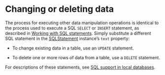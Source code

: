# Changing or deleting data

<div>

The process for executing other data manipulation operations is identical to the
process used to execute a SQL `SELECT` or `INSERT` statement, as described in
[Working with SQL statements](WS5b3ccc516d4fbf351e63e3d118666ade46-7d2c.html).
Simply substitute a different SQL statement in the
[SQLStatement](http://help.adobe.com/en_US/Flash/CS5/AS3LR/flash/data/SQLStatement.html)
instance’s `text` property:

- To change existing data in a table, use an `UPDATE` statement.

- To delete one or more rows of data from a table, use a `DELETE` statement.

For descriptions of these statements, see
[SQL support in local databases](WS112915e91f2778507c29b8cc1256b9c36a3-8000.html).

</div>

<div>

<div>

</div>

</div>
